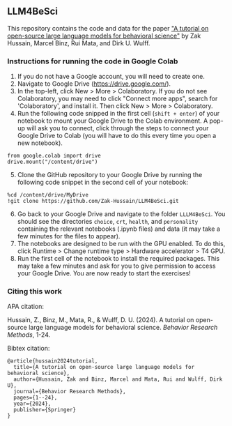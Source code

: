 ## LLM4BeSci

This repository contains the code and data for the paper ["A tutorial on open-source large language models for 
behavioral science"](https://doi.org/10.3758/s13428-024-02455-8) by Zak Hussain, Marcel Binz, Rui Mata, and Dirk U. Wulff.

### Instructions for running the code in Google Colab
1. If you do not have a Google account, you will need to create one.
2. Navigate to Google Drive (https://drive.google.com/).
3. In the top-left, click New > More > Colaboratory. If you do not see Colaboratory, you may need to click "Connect more apps",
   search for 'Colaboratory', and install it. Then click New > More > Colaboratory.
4. Run the following code snipped in the first cell (```shift + enter```) of your notebook to mount your Google Drive to the Colab environment.
   A pop-up will ask you to connect, click through the steps to connect your Google Drive to Colab (you will have to do this
   every time you open a new notebook).
```
from google.colab import drive
drive.mount("/content/drive")
```
5. Clone the GitHub repository to your Google Drive by running the following code snippet in the second cell of your notebook:
```
%cd /content/drive/MyDrive
!git clone https://github.com/Zak-Hussain/LLM4BeSci.git
```
6. Go back to your Google Drive and navigate to the folder ```LLLM4BeSci```. You should see the directories 
```choice```, ```crt```, ```health```, and ```personality``` containing the relevant notebooks (.ipynb files) and data
   (it may take a few minutes for the files to appear).
7. The notebooks are designed to be run with the GPU enabled. To do this, click Runtime > Change runtime type > 
Hardware accelerator > T4 GPU.
8. Run the first cell of the notebook to install the required packages. This may take a few minutes and ask for you to
   give permission to access your Google Drive.
   You are now ready to start the exercises!

### Citing this work
APA citation: 

Hussain, Z., Binz, M., Mata, R., & Wulff, D. U. (2024). A tutorial on open-source large language models for behavioral science. *Behavior Research Methods*, 1-24.

Bibtex citation:

```
@article{hussain2024tutorial,
  title={A tutorial on open-source large language models for behavioral science},
  author={Hussain, Zak and Binz, Marcel and Mata, Rui and Wulff, Dirk U},
  journal={Behavior Research Methods},
  pages={1--24},
  year={2024},
  publisher={Springer}
}
```
